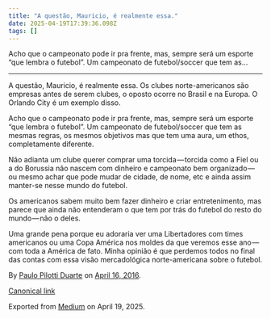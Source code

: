 ```yaml
---
title: "A questão, Mauricio, é realmente essa."
date: 2025-04-19T17:39:36.098Z
tags: []
---
```


Acho que o campeonato pode ir pra frente, mas, sempre será um esporte “que lembra o futebol”. Um campeonato de futebol/soccer que tem as…

* * *

A questão, Mauricio, é realmente essa. Os clubes norte-americanos são empresas antes de serem clubes, o oposto ocorre no Brasil e na Europa. O Orlando City é um exemplo disso.

Acho que o campeonato pode ir pra frente, mas, sempre será um esporte “que lembra o futebol”. Um campeonato de futebol/soccer que tem as mesmas regras, os mesmos objetivos mas que tem uma aura, um ethos, completamente diferente.

Não adianta um clube querer comprar uma torcida — torcida como a Fiel ou a do Borussia não nascem com dinheiro e campeonato bem organizado — ou mesmo achar que pode mudar de cidade, de nome, etc e ainda assim manter-se nesse mundo do futebol.

Os americanos sabem muito bem fazer dinheiro e criar entretenimento, mas parece que ainda não entenderam o que tem por trás do futebol do resto do mundo — não o deles.

Uma grande pena porque eu adoraria ver uma Libertadores com times americanos ou uma Copa América nos moldes da que veremos esse ano — com toda a América de fato. Minha opinião é que perdemos todos no final das contas com essa visão mercadológica norte-americana sobre o futebol.

By [Paulo Pilotti Duarte](https://medium.com/@paulopilotti) on [April 16, 2016](https://medium.com/p/d0f3bb2287cb).

[Canonical link](https://medium.com/@paulopilotti/a-quest%C3%A3o-mauricio-%C3%A9-realmente-essa-d0f3bb2287cb)

Exported from [Medium](https://medium.com) on April 19, 2025.